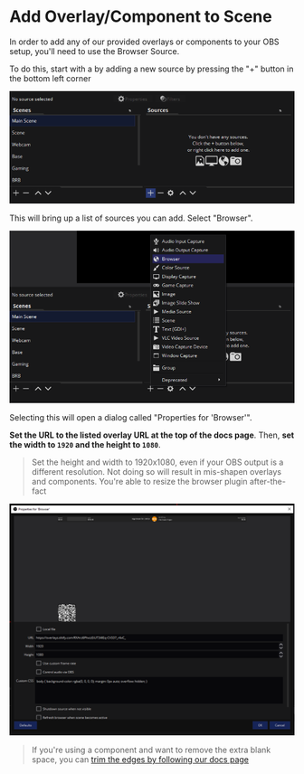 # Add Overlay/Component to Scene

In order to add any of our provided overlays or components to your OBS setup, you'll need to use the Browser Source.

To do this, start with a by adding a new source by pressing the "+" button in the bottom left corner

![List of scenes and sources](./sources.png)

This will bring up a list of sources you can add. Select "Browser".

![List of source options](./sources_select.png)

Selecting this will open a dialog called "Properties for 'Browser'". 

**Set the URL to the listed overlay URL at the top of the docs page**. Then, **set the width to `1920` and the height to `1080`**.

> Set the height and width to 1920x1080, even if your OBS output is a different resolution. Not doing so will result in mis-shapen overlays and components. You're able to resize the browser plugin after-the-fact

![Properly set browser settings](./browser_properties.png)

> If you're using a component and want to remove the extra blank space, you can [trim the edges by following our docs page](/streamers-setup/overlays/separate-merged-components)

